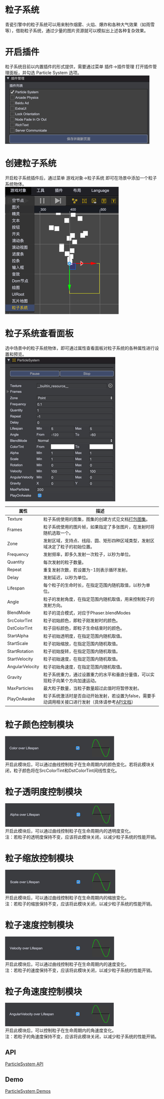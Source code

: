 # 粒子系统

青瓷引擎中的粒子系统可以用来制作烟雾、火焰、爆炸和各种大气效果（如雨雪等），借助粒子系统，通过少量的图片资源就可以模拟出上述各种复杂效果。

# 开启插件

粒子系统目前以内置插件的形式提供，需要通过菜单 插件->插件管理 打开插件管理面板，并勾选 Particle System 选项。  
![](images/enable_plugin.png)   

# 创建粒子系统

开启粒子系统插件后，通过菜单 游戏对象->粒子系统 即可在场景中添加一个粒子系统物体。  
![](images/add_particle_system.png)   

# 粒子系统查看面板
选中场景中的粒子系统物体，即可通过属性查看面板对粒子系统的各种属性进行设置和预览。  
![](images/inspector_main_module.png)    

| 属性 | 描述 |
| ------------- | ------------- |
| Texture | 粒子系统使用的图集，图集的创建方式见文档[打包图集](../../Atlas/README.md)。 |
| Frames | 粒子系统使用的图片帧，如果指定了多张图片，在发射时将随机选取一个。 |
| Zone | 发射区域，支持点、线段、圆、矩形四种区域类型，发射区域决定了粒子的初始位置。 |
| Frequency | 发射频率，即多久发射一次粒子，以秒为单位。 |
| Quantity | 每次发射的粒子数量。 |
| Repeat | 重复发射次数，若设置为-1则表示循环发射。 |
| Delay | 发射延迟，以秒为单位。 |
| Lifespan | 每个粒子的生命时长，在指定范围内随机取值，以秒为单位。 |
| Angle | 粒子的发射角度，在指定范围内随机取值，用来控制粒子的发射方向。 |
| BlendMode | 粒子的混合模式，对应于Phaser.blendModes |
| SrcColorTint | 粒子初始颜色，即粒子刚发射时的颜色。 |
| DstColorTint | 粒子目标颜色，即粒子生命结束时的颜色。 |
| StartAlpha | 粒子初始透明度，在指定范围内随机取值。 |
| StartScale | 粒子初始缩放，在指定范围内随机取值。 |
| StartRotation | 粒子初始旋转，在指定范围内随机取值。 |
| StartVelocity | 粒子初始速度，在指定范围内随机取值。 |
| AngularVelocity | 粒子初始角速度，在指定范围内随机取值。 |
| Gravity | 粒子系统重力，通过设置重力的水平和垂直分量值，可以实现粒子向某个方向加速运动。 |
| MaxParticles | 最大粒子数量，当粒子数量超过此值时将暂停发射。 |
| PlayOnAwake | 粒子系统激活时是否自动开始发射，若设置为false，需要手动调用相关接口进行发射（具体请参考[API文档](http://docs.zuoyouxi.com/api/officialplugins/particleSystem/CParticleSystem.html)） |

# 粒子颜色控制模块   
![](images/inspector_color_module.png)    
开启此模块后，可以通过曲线控制粒子在生命周期内的颜色变化。若将此模块关闭，粒子颜色将在SrcColorTint和DstColorTint间线性变化。

# 粒子透明度控制模块  
![](images/inspector_alpha_module.png)   
开启此模块后，可以通过曲线控制粒子在生命周期内的透明度变化。  
注：若粒子的透明度保持不变，应该将此模块关闭，以减少粒子系统的性能开销。

# 粒子缩放控制模块  
![](images/inspector_scale_module.png)   
开启此模块后，可以通过曲线控制粒子在生命周期内的缩放变化。  
注：若粒子的缩放保持不变，应该将此模块关闭，以减少粒子系统的性能开销。

# 粒子速度控制模块  
![](images/inspector_velocity_module.png)   
开启此模块后，可以通过曲线控制粒子在生命周期内的速度变化。  
注：若粒子的速度保持不变，应该将此模块关闭，以减少粒子系统的性能开销。

# 粒子角速度控制模块  
![](images/inspector_angular_velocity_module.png)   
开启此模块后，可以控制粒子在生命周期内的角速度变化。  
注：若粒子的角速度保持不变，应该将此模块关闭，以减少粒子系统的性能开销。

## API
[ParticleSystem API](http://docs.zuoyouxi.com/api/officialplugins/particleSystem/CParticleSystem.html)

## Demo
[ParticleSystem Demos](http://engine.zuoyouxi.com/demo/index.html#anchor_ParticleSystem)  